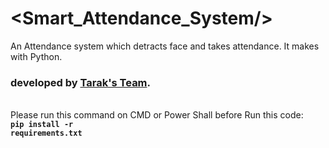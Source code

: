 # &lt;Smart_Attendance_System/&gt;
An Attendance system which detracts face and takes attendance. It makes with Python. <br>
<b><h3>developed by <a href="https://devtarak.github.io/" target="_blank">Tarak's Team</a>.</h3></b>
<br>Please run this command on CMD or Power Shall before Run this code:<br><code><b>pip install -r requirements.txt</b></code>
